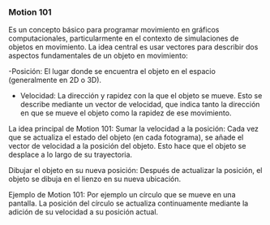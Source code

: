 ### Motion 101 
Es un concepto básico para programar movimiento en gráficos computacionales, particularmente en el contexto de simulaciones de objetos en movimiento. 
La idea central es usar vectores para describir dos aspectos fundamentales de un objeto en movimiento:

-Posición: El lugar donde se encuentra el objeto en el espacio (generalmente en 2D o 3D).
- Velocidad: La dirección y rapidez con la que el objeto se mueve. Esto se describe mediante un vector de velocidad, que indica tanto la dirección en que se mueve el objeto como la rapidez de ese movimiento.

La idea principal de Motion 101:
Sumar la velocidad a la posición: Cada vez que se actualiza el estado del objeto (en cada fotograma), se añade el vector de velocidad a la posición del objeto.
Esto hace que el objeto se desplace a lo largo de su trayectoria.

Dibujar el objeto en su nueva posición: Después de actualizar la posición, el objeto se dibuja en el lienzo en su nueva ubicación.

Ejemplo de Motion 101:
Por ejemplo un círculo que se mueve en una pantalla. La posición del círculo se actualiza continuamente mediante la adición de su velocidad a su posición actual.
